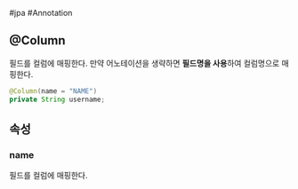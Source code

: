 #jpa #Annotation 

## @Column
필드를 컬럼에 매핑한다. 만약 어노테이션을 생략하면 **필드명을 사용**하여 컬럼명으로 매핑한다.

```java
@Column(name = "NAME")
private String username;
```

## 속성
### name
필드를 컬럼에 매핑한다.
